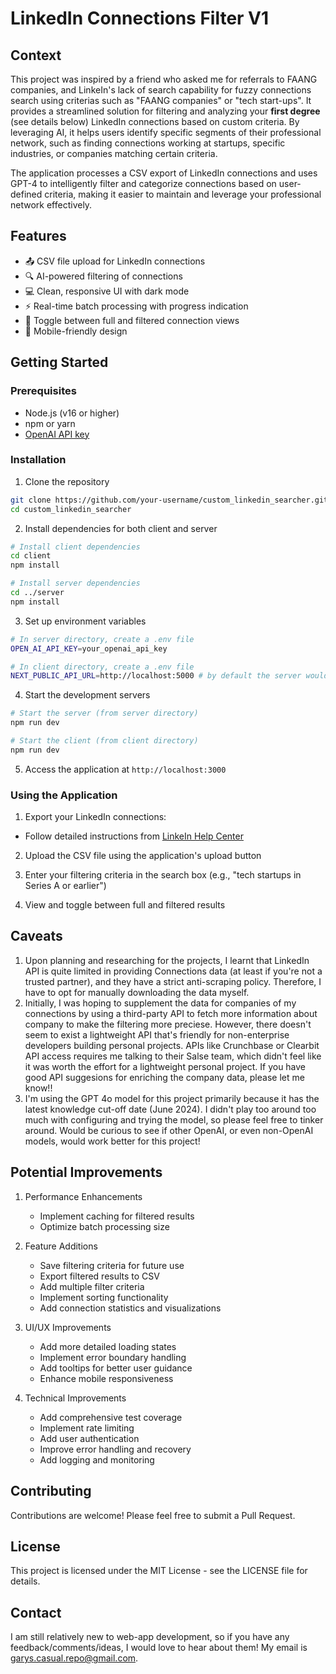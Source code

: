 # LinkedIn Connections Filter V1

## Context

This project was inspired by a friend who asked me for referrals to FAANG companies, and LinkeIn's lack of search capability for fuzzy connections search using criterias such as "FAANG companies" or "tech start-ups". It provides a streamlined solution for filtering and analyzing your **first degree** (see details below) LinkedIn connections based on custom criteria. By leveraging AI, it helps users identify specific segments of their professional network, such as finding connections working at startups, specific industries, or companies matching certain criteria.

The application processes a CSV export of LinkedIn connections and uses GPT-4 to intelligently filter and categorize connections based on user-defined criteria, making it easier to maintain and leverage your professional network effectively.

## Features

- 📤 CSV file upload for LinkedIn connections
- 🔍 AI-powered filtering of connections
- 💻 Clean, responsive UI with dark mode
- ⚡ Real-time batch processing with progress indication
- 🔄 Toggle between full and filtered connection views
- 📱 Mobile-friendly design

## Getting Started

### Prerequisites

- Node.js (v16 or higher)
- npm or yarn
- [OpenAI API key](https://platform.openai.com/docs/quickstart)

### Installation

1. Clone the repository

```bash
git clone https://github.com/your-username/custom_linkedin_searcher.git
cd custom_linkedin_searcher
```

2. Install dependencies for both client and server

```bash
# Install client dependencies
cd client
npm install

# Install server dependencies
cd ../server
npm install
```

3. Set up environment variables

```bash
# In server directory, create a .env file
OPEN_AI_API_KEY=your_openai_api_key

# In client directory, create a .env file
NEXT_PUBLIC_API_URL=http://localhost:5000 # by default the server would run on port 5000, you can customize in the server-side .env file
```

4. Start the development servers

```bash
# Start the server (from server directory)
npm run dev

# Start the client (from client directory)
npm run dev
```

5. Access the application at `http://localhost:3000`

### Using the Application

1. Export your LinkedIn connections:

- Follow detailed instructions from [LinkeIn Help Center](https://www.linkedin.com/help/linkedin/answer/a566336/export-connections-from-linkedins)

2. Upload the CSV file using the application's upload button

3. Enter your filtering criteria in the search box (e.g., "tech startups in Series A or earlier")

4. View and toggle between full and filtered results

## Caveats

1. Upon planning and researching for the projects, I learnt that LinkedIn API is quite limited in providing Connections data (at least if you're not a trusted partner), and they have a strict anti-scraping policy. Therefore, I have to opt for manually downloading the data myself.
2. Initially, I was hoping to supplement the data for companies of my connections by using a third-party API to fetch more information about company to make the filtering more preciese. However, there doesn't seem to exist a lightweight API that's friendly for non-enterprise developers building personal projects. APIs like Crunchbase or Clearbit API access requires me talking to their Salse team, which didn't feel like it was worth the effort for a lightweight personal project. If you have good API suggesions for enriching the company data, please let me know!!
3. I'm using the GPT 4o model for this project primarily because it has the latest knowledge cut-off date (June 2024). I didn't play too around too much with configuring and trying the model, so please feel free to tinker around. Would be curious to see if other OpenAI, or even non-OpenAI models, would work better for this project!

## Potential Improvements

1. Performance Enhancements

   - Implement caching for filtered results
   - Optimize batch processing size

2. Feature Additions

   - Save filtering criteria for future use
   - Export filtered results to CSV
   - Add multiple filter criteria
   - Implement sorting functionality
   - Add connection statistics and visualizations

3. UI/UX Improvements

   - Add more detailed loading states
   - Implement error boundary handling
   - Add tooltips for better user guidance
   - Enhance mobile responsiveness

4. Technical Improvements
   - Add comprehensive test coverage
   - Implement rate limiting
   - Add user authentication
   - Improve error handling and recovery
   - Add logging and monitoring

## Contributing

Contributions are welcome! Please feel free to submit a Pull Request.

## License

This project is licensed under the MIT License - see the LICENSE file for details.

## Contact

I am still relatively new to web-app development, so if you have any feedback/comments/ideas, I would love to hear about them! My email is garys.casual.repo@gmail.com.
